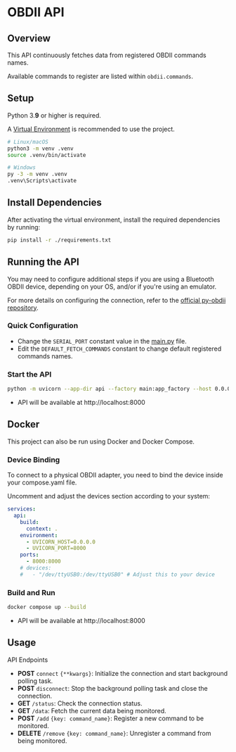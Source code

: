 # OBDII API

## Overview

This API continuously fetches data from registered OBDII commands names.

Available commands to register are listed within `obdii.commands`.

## Setup

Python 3.**9** or higher is required.

A [Virtual Environment](https://docs.python.org/3/library/venv.html) is recommended to use the project.

```bash
# Linux/macOS
python3 -m venv .venv
source .venv/bin/activate

# Windows
py -3 -m venv .venv
.venv\Scripts\activate
```

## Install Dependencies

After activating the virtual environment, install the required dependencies by running:

```bash
pip install -r ./requirements.txt
```

## Running the API

You may need to configure additional steps if you are using a Bluetooth OBDII device, depending on your OS, and/or if you're using an emulator.

For more details on configuring the connection, refer to the [official py-obdii repository](https://github.com/PaulMarisOUMary/OBDII).

### Quick Configuration

- Change the `SERIAL_PORT` constant value in the [main.py](/api/main.py) file.
- Edit the `DEFAULT_FETCH_COMMANDS` constant to change default registered commands names.

### Start the API

```bash
python -m uvicorn --app-dir api --factory main:app_factory --host 0.0.0.0 --port 8000 --log-level debug --reload
```

- API will be available at http://localhost:8000

## Docker

This project can also be run using Docker and Docker Compose.

### Device Binding

To connect to a physical OBDII adapter, you need to bind the device inside your compose.yaml file.

Uncomment and adjust the devices section according to your system:

```yaml
services:
  api:
    build:
      context: .
    environment:
      - UVICORN_HOST=0.0.0.0
      - UVICORN_PORT=8000
    ports:
      - 8000:8000
    # devices:
    #   - "/dev/ttyUSB0:/dev/ttyUSB0" # Adjust this to your device
```

### Build and Run

```bash
docker compose up --build
```

- API will be available at http://localhost:8000

## Usage

API Endpoints
- **POST** `connect` `{**kwargs}`: Initialize the connection and start background polling task.
- **POST** `disconnect`: Stop the background polling task and close the connection.
- **GET** `/status`: Check the connection status.
- **GET** `/data`: Fetch the current data being monitored.
- **POST** `/add` `{key: command_name}`: Register a new command to be monitored.
- **DELETE** `/remove` `{key: command_name}`: Unregister a command from being monitored.
